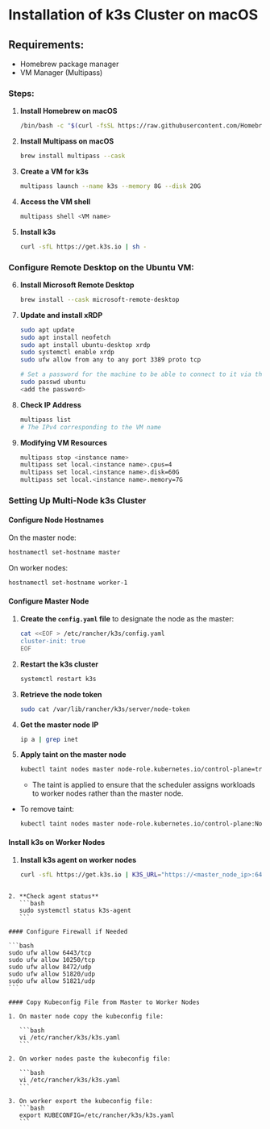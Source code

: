 # Installation of k3s Cluster on macOS

## Requirements:

- Homebrew package manager
- VM Manager (Multipass)

### Steps:

1. **Install Homebrew on macOS**

   ```bash
   /bin/bash -c "$(curl -fsSL https://raw.githubusercontent.com/Homebrew/install/HEAD/install.sh)"
   ```

2. **Install Multipass on macOS**

   ```bash
   brew install multipass --cask
   ```

3. **Create a VM for k3s**

   ```bash
   multipass launch --name k3s --memory 8G --disk 20G
   ```

4. **Access the VM shell**

   ```bash
   multipass shell <VM name>
   ```

5. **Install k3s**
   ```bash
   curl -sfL https://get.k3s.io | sh -
   ```

### Configure Remote Desktop on the Ubuntu VM:

6. **Install Microsoft Remote Desktop**

   ```bash
   brew install --cask microsoft-remote-desktop
   ```

7. **Update and install xRDP**

   ```bash
   sudo apt update
   sudo apt install neofetch
   sudo apt install ubuntu-desktop xrdp
   sudo systemctl enable xrdp
   sudo ufw allow from any to any port 3389 proto tcp

   # Set a password for the machine to be able to connect to it via the remote desktop
   sudo passwd ubuntu
   <add the password>
   ```

8. **Check IP Address**

   ```bash
   multipass list
   # The IPv4 corresponding to the VM name
   ```

9. **Modifying VM Resources**
   ```bash
   multipass stop <instance name>
   multipass set local.<instance name>.cpus=4
   multipass set local.<instance name>.disk=60G
   multipass set local.<instance name>.memory=7G
   ```

### Setting Up Multi-Node k3s Cluster

#### Configure Node Hostnames

On the master node:

```bash
hostnamectl set-hostname master
```

On worker nodes:

```bash
hostnamectl set-hostname worker-1
```

#### Configure Master Node

1. **Create the `config.yaml` file** to designate the node as the master:

   ```bash
   cat <<EOF > /etc/rancher/k3s/config.yaml
   cluster-init: true
   EOF
   ```

2. **Restart the k3s cluster**

   ```bash
   systemctl restart k3s
   ```

3. **Retrieve the node token**

   ```bash
   sudo cat /var/lib/rancher/k3s/server/node-token
   ```

4. **Get the master node IP**

   ```bash
   ip a | grep inet
   ```

5. **Apply taint on the master node**

   ```bash
   kubectl taint nodes master node-role.kubernetes.io/control-plane=true:NoSchedule
   ```

   - The taint is applied to ensure that the scheduler assigns workloads to worker nodes rather than the master node.

- To remove taint:
  ```bash
  kubectl taint nodes master node-role.kubernetes.io/control-plane:NoSchedule-
  ```

#### Install k3s on Worker Nodes

1. **Install k3s agent on worker nodes**

   ```bash
   curl -sfL https://get.k3s.io | K3S_URL="https://<master_node_ip>:6443" K3S_TOKEN="<master_node_token>" sh -
   ```

````

2. **Check agent status**
   ```bash
   sudo systemctl status k3s-agent
   ```

#### Configure Firewall if Needed

```bash
sudo ufw allow 6443/tcp
sudo ufw allow 10250/tcp
sudo ufw allow 8472/udp
sudo ufw allow 51820/udp
sudo ufw allow 51821/udp
```

#### Copy Kubeconfig File from Master to Worker Nodes

1. On master node copy the kubeconfig file:

   ```bash
   vi /etc/rancher/k3s/k3s.yaml
   ```

2. On worker nodes paste the kubeconfig file:

   ```bash
   vi /etc/rancher/k3s/k3s.yaml
   ```

3. On worker export the kubeconfig file:
   ```bash
   export KUBECONFIG=/etc/rancher/k3s/k3s.yaml
   ```
````

